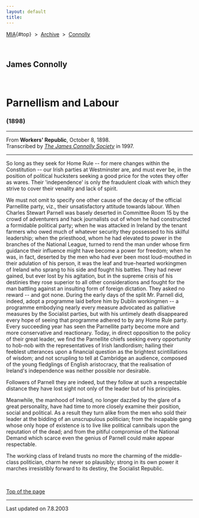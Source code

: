 ```yaml
---
layout: default
title: 
---
```

[MIA](../../../../index.htm){#top}  \> 
[Archive](../../../index.htm)  \>  [Connolly](../../index.htm)

 

## James Connolly

 

# Parnellism and Labour

### (1898)

------------------------------------------------------------------------

From **Workers' Republic**, October 8, 1898.\
Transcribed by [*The James Connolly
Society*](https://jamesconnollysociety.com/) in 1997.

------------------------------------------------------------------------

So long as they seek for Home Rule -- for mere changes within the
Constitution -- our Irish parties at Westminster are, and must ever be,
in the position of political hucksters seeking a good price for the
votes they offer as wares. Their 'independence' is only the fraudulent
cloak with which they strive to cover their venality and lack of spirit.

We must not omit to specify one other cause of the decay of the official
Parnellite party, viz., their unsatisfactory attitude towards labour.
When Charles Stewart Parnell was basely deserted in Committee Room 15 by
the crowd of adventurers and hack journalists out of whom he had
constructed a formidable political party; when he was attacked in
Ireland by the tenant farmers who owed much of whatever security they
possessed to his skilful leadership; when the priesthood, whom he had
elevated to power in the branches of the National League, turned to rend
the man under whose firm guidance their influence might have become a
power for freedom; when he was, in fact, deserted by the men who had
ever been most loud-mouthed in their adulation of his person, it was the
leaf and true-hearted workingmen of Ireland who sprang to his side and
fought his battles. They had never gained, but ever lost by his
agitation, but in the supreme crisis of his destinies they rose superior
to all other considerations and fought for the man battling against an
insulting form of foreign dictation. They asked no reward -- and got
none. During the early days of the split Mr. Parnell did, indeed, adopt
a programme laid before him by Dublin workingmen -- a programme
embodying nearly every measure advocated as palliative measures by the
Socialist parties, but with his untimely death disappeared every hope of
seeing that programme adhered to by any Home Rule party. Every
succeeding year has seen the Parnellite party become more and more
conservative and reactionary. Today, in direct opposition to the policy
of their great leader, we find the Parnellite chiefs seeking every
opportunity to hob-nob with the representatives of Irish landlordism;
hailing their feeblest utterances upon a financial question as the
brightest scintillations of wisdom; and not scrupling to tell at
Cambridge an audience, composed of the young fledglings of English
aristocracy, that the realisation of Ireland\'s independence was neither
possible nor desirable.

Followers of Parnell they are indeed, but they follow at such a
respectable distance they have lost sight not only of the leader but of
his principles.

Meanwhile, the manhood of Ireland, no longer dazzled by the glare of a
great personality, have had time to more closely examine their position,
social and political. As a result they turn alike from the men who sold
their leader at the bidding of an unscrupulous politician; from the
incapable gang whose only hope of existence is to live like political
cannibals upon the reputation of the dead; and from the pitiful
compromise of the National Demand which scarce even the genius of
Parnell could make appear respectable.

The working class of Ireland trusts no more the charming of the
middle-class politician, charm he never so plausibly; strong in its own
power it marches irresistibly forward to its destiny, the Socialist
Republic.

 

[Top of the page](#top)

------------------------------------------------------------------------

Last updated on 7.8.2003
